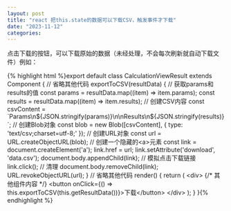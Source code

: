 ```yaml
---
layout: post
title: "react 把this.state的数据可以下载CSV，触发事件才下载"
date: "2023-11-12"
categories: 
---
```

<p>点击下载的按钮，可以下载原始的数据（未经处理，不会每次刷新就自动下载文件）例如：</p>
{% highlight html %}export default class CalculationViewResult extends Component {
// 省略其他代码
exportToCSV(resultData) {
// 获取params和results的值
const params = resultData.map((item) =&gt; item.params);
const results = resultData.map((item) =&gt; item.results);
// 创建CSV内容
const csvContent = `Params\n${JSON.stringify(params)}\n\nResults\n${JSON.stringify(results)}`;
// 创建Blob对象
const blob = new Blob([csvContent], { type: &#39;text/csv;charset=utf-8;&#39; });
// 创建URL对象
const url = URL.createObjectURL(blob);
// 创建一个隐藏的&lt;a&gt;元素
const link = document.createElement(&#39;a&#39;);
link.href = url;
link.setAttribute(&#39;download&#39;, &#39;data.csv&#39;);
document.body.appendChild(link);
// 模拟点击下载链接
link.click();
// 清理
document.body.removeChild(link);
URL.revokeObjectURL(url);
}
// 省略其他代码
render() {
return (
&lt;div&gt;
{/* 其他组件内容 */}
&lt;button onClick={() =&gt; this.exportToCSV(this.getResultData())}&gt;下载&lt;/button&gt;
&lt;/div&gt;
);
}
}{% endhighlight %}
<p>&nbsp;</p>
